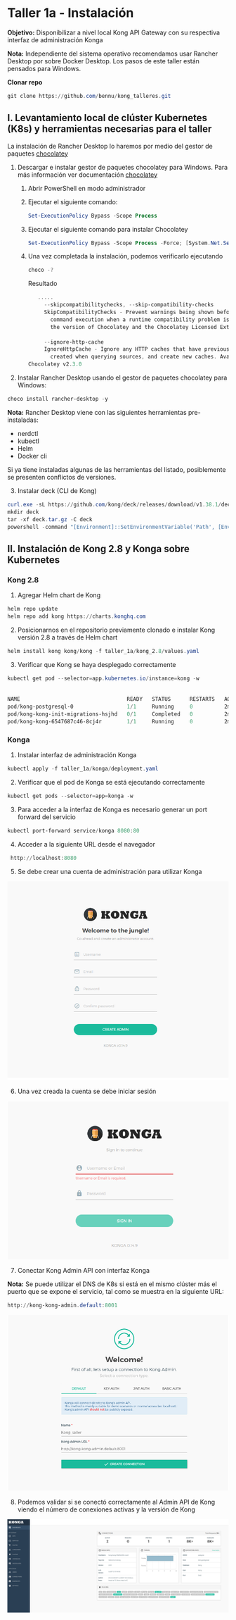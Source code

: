 # Taller 1a - Instalación

**Objetivo:** Disponibilizar a nivel local Kong API Gateway con su respectiva interfaz de administración Konga

**Nota:** Independiente del sistema operativo recomendamos usar Rancher Desktop por sobre Docker Desktop. Los pasos de este taller están pensados para Windows. 

**Clonar repo**

```powershell
git clone https://github.com/bennu/kong_talleres.git
```

## **I. Levantamiento local de clúster Kubernetes (K8s) y herramientas necesarias para el taller**

La instalación de Rancher Desktop lo haremos por medio del gestor de paquetes [chocolatey](https://chocolatey.org/install#individual)

1. Descargar e instalar gestor de paquetes chocolatey para Windows. Para más información ver documentación [chocolatey](https://chocolatey.org/install#individual) 
    1.  Abrir PowerShell en modo administrador
    2.  Ejecutar el siguiente comando:
        
        ```powershell
        Set-ExecutionPolicy Bypass -Scope Process
        ```
        
    3.  Ejecutar el siguiente comando para instalar Chocolatey
        
        ```powershell
        Set-ExecutionPolicy Bypass -Scope Process -Force; [System.Net.ServicePointManager]::SecurityProtocol = [System.Net.ServicePointManager]::SecurityProtocol -bor 3072; iex ((New-Object System.Net.WebClient).DownloadString('https://community.chocolatey.org/install.ps1'))
        ```
        
    4.  Una vez completada la instalación, podemos verificarlo ejecutando
        
        ```powershell
        choco -?
        ```
        
        Resultado
        
        ```powershell
           .....
             --skipcompatibilitychecks, --skip-compatibility-checks
             SkipCompatibilityChecks - Prevent warnings being shown before and after
               command execution when a runtime compatibility problem is found between
               the version of Chocolatey and the Chocolatey Licensed Extension.
        
             --ignore-http-cache
             IgnoreHttpCache - Ignore any HTTP caches that have previously been
               created when querying sources, and create new caches. Available in 2.1.0+
        Chocolatey v2.3.0
        ```
        

2. Instalar Rancher Desktop usando el gestor de paquetes chocolatey para Windows: 

```powershell
choco install rancher-desktop -y
```

**Nota:** Rancher Desktop viene con las siguientes herramientas pre-instaladas:

- nerdctl
- kubectl
- Helm
- Docker cli

Si ya tiene instaladas algunas de las herramientas del listado, posiblemente se presenten conflictos de versiones.

3. Instalar deck (CLI de Kong)

```powershell
curl.exe -sL https://github.com/kong/deck/releases/download/v1.38.1/deck_1.38.1_windows_amd64.tar.gz -o deck.tar.gz
mkdir deck
tar -xf deck.tar.gz -C deck
powershell -command "[Environment]::SetEnvironmentVariable('Path', [Environment]::GetEnvironmentVariable('Path', 'User') + [IO.Path]::PathSeparator + [System.IO.Directory]::GetCurrentDirectory() + '\deck', 'User')"
```

## **II. Instalación de Kong 2.8 y Konga sobre Kubernetes**

### Kong 2.8

1. Agregar Helm chart de Kong

```powershell
helm repo update
helm repo add kong https://charts.konghq.com
```

2. Posicionarnos en el repositorio previamente clonado e instalar Kong versión 2.8 a través de Helm chart
   
```powershell
helm install kong kong/kong -f taller_1a/kong_2.8/values.yaml
```

3. Verificar que Kong se haya desplegado correctamente

```powershell
kubectl get pod --selector=app.kubernetes.io/instance=kong -w
```

```powershell

NAME                                  READY   STATUS      RESTARTS   AGE
pod/kong-postgresql-0                 1/1     Running     0          2m11s
pod/kong-kong-init-migrations-hsjhd   0/1     Completed   0          2m11s
pod/kong-kong-6547687c46-8cj4r        1/1     Running     0          2m11s
```

### Konga

1. Instalar interfaz de administración Konga

```powershell
kubectl apply -f taller_1a/konga/deployment.yaml
```

2. Verificar que el pod de Konga se está ejecutando correctamente

```powershell
kubectl get pods --selector=app=konga -w
```

3. Para acceder a la interfaz de Konga es necesario generar un port forward del servicio

```powershell
kubectl port-forward service/konga 8080:80
```

4. Acceder a la siguiente URL desde el navegador

```powershell
 http://localhost:8080
```

5. Se debe crear una cuenta de administración para utilizar Konga

![Untitled](./images/0.png)

6. Una vez creada la cuenta se debe iniciar sesión 

![Untitled](./images/1.png)

7. Conectar Kong Admin API con interfaz Konga

**Nota:** Se puede utilizar el DNS de K8s si está en el mismo clúster más el puerto que se expone el servicio, tal como se muestra en la siguiente URL:

```powershell
http://kong-kong-admin.default:8001
```

![Untitled](./images/2.png)

8. Podemos validar si se conectó correctamente al Admin API de Kong viendo el número de conexiones activas y la versión de Kong 

![Untitled](./images/3.png)
